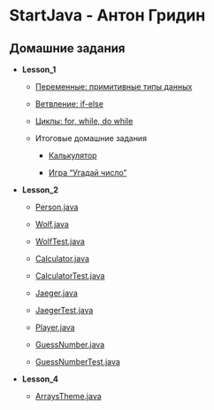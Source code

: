 # StartJava - Антон Гридин
## Домашние задания

+ **Lesson_1**

  + [Переменные: примитивные типы данных](https://github.com/OEMG/StartJava/blob/main/src/com/startjava/lesson_1/base/VariablesTheme.java)

  + [Ветвление: if-else](https://github.com/OEMG/StartJava/blob/main/src/com/startjava/lesson_1/base/IfElseStatementTheme.java) 

  + [Циклы: for, while, do while](https://github.com/OEMG/StartJava/blob/main/src/com/startjava/lesson_1/base/CyclesTheme.java)

  + Итоговые домашние задания

    + [Калькулятор](https://github.com/OEMG/StartJava/blob/main/src/com/startjava/lesson_1/_final/Calculator.java)

    + [Игра “Угадай число”](https://github.com/OEMG/StartJava/blob/main/src/com/startjava/lesson_1/_final/MyFirstGame.java)

+ **Lesson_2**

  + [Person.java](https://github.com/OEMG/StartJava/blob/main/src/com/startjava/lesson_2_3_4/person/Person.java)

  + [Wolf.java](https://github.com/OEMG/StartJava/blob/main/src/com/startjava/lesson_2_3_4/animal/Wolf.java)

  + [WolfTest.java](https://github.com/OEMG/StartJava/blob/main/src/com/startjava/lesson_2_3_4/animal/WolfTest.java)

  + [Calculator.java](https://github.com/OEMG/StartJava/blob/main/src/com/startjava/lesson_2_3_4/calculator/Calculator.java)

  + [CalculatorTest.java](https://github.com/OEMG/StartJava/blob/main/src/com/startjava/lesson_2_3_4/calculator/CalculatorTest.java)

  + [Jaeger.java](https://github.com/OEMG/StartJava/blob/main/src/com/startjava/lesson_2_3_4/robot/Jaeger.java)

  + [JaegerTest.java](https://github.com/OEMG/StartJava/blob/main/src/com/startjava/lesson_2_3_4/robot/JaegerTest.java)

  + [Player.java](https://github.com/OEMG/StartJava/blob/main/src/com/startjava/lesson_2_3_4/guess/Player.java)

  + [GuessNumber.java](https://github.com/OEMG/StartJava/blob/main/src/com/startjava/lesson_2_3_4/guess/GuessNumber.java)

  + [GuessNumberTest.java](https://github.com/OEMG/StartJava/blob/main/src/com/startjava/lesson_2_3_4/guess/GuessNumberTest.java)

+ **Lesson_4**

  + [ArraysTheme.java](https://github.com/OEMG/StartJava/blob/main/src/com/startjava/lesson_2_3_4/array/ArraysTheme.java)

